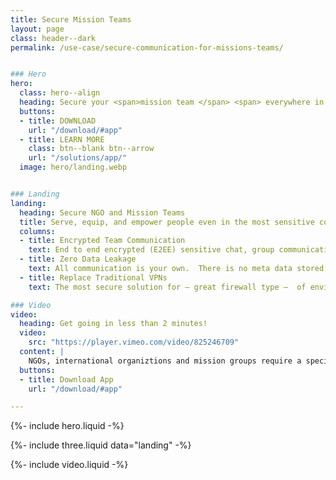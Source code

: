 ```yaml
---
title: Secure Mission Teams
layout: page
class: header--dark
permalink: /use-case/secure-communication-for-missions-teams/


### Hero
hero:
  class: hero--align
  heading: Secure your <span>mission team </span> <span> everywhere in the world</span>.
  buttons:
  - title: DOWNLOAD
    url: "/download/#app"
  - title: LEARN MORE
    class: btn--blank btn--arrow
    url: "/solutions/app/"
  image: hero/landing.webp


### Landing
landing:
  heading: Secure NGO and Mission Teams
  title: Serve, equip, and empower people even in the most sensitive countries around the world with the greatest level of security in an easy to use application. 
  columns:
  - title: Encrypted Team Communication
    text: End to end encrypted (E2EE) sensitive chat, group communication, file collaborations, information wiki, repositories and websites to protect your people and their contacts.  
  - title: Zero Data Leakage
    text: All communication is your own.  There is no meta data stored on users, not even a phone number, email, or IP address, which protects both your team and network of contacts from being leaked.
  - title: Replace Traditional VPNs
    text: The most secure solution for – great firewall type –  of environments around the world to tunnel internet traffic by replacing traditional VPN IP addresses flagging content. 

### Video
video:
  heading: Get going in less than 2 minutes!
  video: 
    src: "https://player.vimeo.com/video/825246709"
  content: |
    NGOs, international organiztions and mission groups require a specialized security.  We get it, we've lived it for most of our lives.  Our desire is to help protect your people, contacts and communication while supporting your purposes to bless people around the world. Traditional secure communication solutions, like VPNs, are costly to setup and maintain. Modern cloud storage solutions don't have the level of security and privacy required. If you need a solution for even the most sensitive enviroments around the world, please contact us, Diode Drive may be the perfect solution.
  buttons:
  - title: Download App
    url: "/download/#app"

---
```


{%- include hero.liquid -%}

{%- include three.liquid data="landing" -%}

{%- include video.liquid -%}
